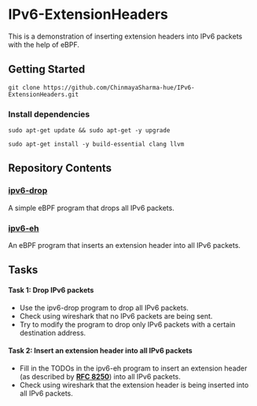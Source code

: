 # IPv6-ExtensionHeaders

This is a demonstration of inserting extension headers into IPv6 packets with the help of eBPF. 

## Getting Started
```
git clone https://github.com/ChinmayaSharma-hue/IPv6-ExtensionHeaders.git
```
### Install dependencies
```
sudo apt-get update && sudo apt-get -y upgrade
```
```
sudo apt-get install -y build-essential clang llvm
```

## Repository Contents

<!-- Link the readme.md file inside directories -->
### [ipv6-drop](https://github.com/ChinmayaSharma-hue/IPv6-ExtensionHeaders/tree/main/ipv6-drop)
A simple eBPF program that drops all IPv6 packets.
### [ipv6-eh](https://github.com/ChinmayaSharma-hue/IPv6-ExtensionHeaders/tree/main/ipv6-eh)
An eBPF program that inserts an extension header into all IPv6 packets.

## Tasks

#### Task 1: Drop IPv6 packets
* Use the ipv6-drop program to drop all IPv6 packets.
* Check using wireshark that no IPv6 packets are being sent.
* Try to modify the program to drop only IPv6 packets with a certain destination address.

#### Task 2: Insert an extension header into all IPv6 packets
* Fill in the TODOs in the ipv6-eh program to insert an extension header (as described by [**RFC 8250**](https://datatracker.ietf.org/doc/rfc8250/)) into all IPv6 packets.
* Check using wireshark that the extension header is being inserted into all IPv6 packets.
